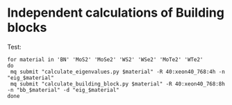 # Independent calculations of Building blocks
Test:
```
for material in 'BN' 'MoS2' 'MoSe2' 'WS2' 'WSe2' 'MoTe2' 'WTe2'
do
 mq submit "calculate_eigenvalues.py $material" -R 40:xeon40_768:4h -n "eig_$material"
 mq submit "calculate_building_block.py $material" -R 40:xeon40_768:8h -n "bb_$material" -d "eig_$material"
done
```
